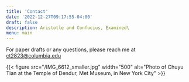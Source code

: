 ```yaml
---
title: 'Contact'
date: '2022-12-27T09:17:55-04:00'
draft: false
description: Aristotle and Confucius, Examined\
menu: main
---
```


For paper drafts or any questions, please reach me at ct2823@columbia.edu

{{< figure src="/IMG_6612_smaller.jpg" width="500" alt="Photo of Chuyu Tian at the Temple of Dendur, Met Museum, in New York City" >}}

